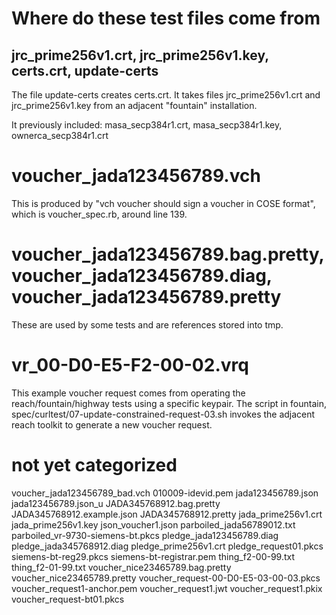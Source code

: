 # Where do these test files come from

## jrc_prime256v1.crt, jrc_prime256v1.key, certs.crt, update-certs

The file update-certs creates certs.crt.
It takes files jrc_prime256v1.crt and jrc_prime256v1.key from an adjacent "fountain" installation.

It previously included:  masa_secp384r1.crt, masa_secp384r1.key, ownerca_secp384r1.crt

# voucher_jada123456789.vch

This is produced by "vch voucher should sign a voucher in COSE format", which is voucher_spec.rb,
around line 139.

# voucher_jada123456789.bag.pretty, voucher_jada123456789.diag, voucher_jada123456789.pretty

These are used by some tests and are references stored into tmp.

# vr_00-D0-E5-F2-00-02.vrq

This example voucher request comes from operating the reach/fountain/highway tests using a specific keypair.
The script in fountain, spec/curltest/07-update-constrained-request-03.sh invokes the adjacent reach
toolkit to generate a new voucher request.

# not yet categorized

voucher_jada123456789_bad.vch
010009-idevid.pem
jada123456789.json
jada123456789.json_u
JADA345768912.bag.pretty
JADA345768912.example.json
JADA345768912.pretty
jada_prime256v1.crt
jada_prime256v1.key
json_voucher1.json
parboiled_jada56789012.txt
parboiled_vr-9730-siemens-bt.pkcs
pledge_jada123456789.diag
pledge_jada345768912.diag
pledge_prime256v1.crt
pledge_request01.pkcs
siemens-bt-reg29.pkcs
siemens-bt-registrar.pem
thing_f2-00-99.txt
thing_f2-01-99.txt
voucher_nice23465789.bag.pretty
voucher_nice23465789.pretty
voucher_request-00-D0-E5-03-00-03.pkcs
voucher_request1-anchor.pem
voucher_request1.jwt
voucher_request1.pkix
voucher_request-bt01.pkcs

